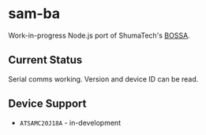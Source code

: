 # sam-ba

Work-in-progress Node.js port of ShumaTech's [BOSSA](https://github.com/shumatech/BOSSA).

## Current Status

Serial comms working. Version and device ID can be read.

## Device Support

  - `ATSAMC20J18A` - in-development